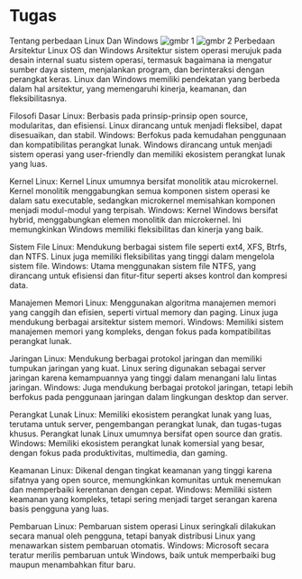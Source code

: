 # Tugas
Tentang perbedaan Linux Dan Windows
![gmbr 1](https://github.com/user-attachments/assets/e37ea4b1-9bd9-46cd-9ad4-08cdd1839e80)
![gmbr 2](https://github.com/user-attachments/assets/a68d4f77-aebd-4e53-8289-2274c4117f8a)
Perbedaan Arsitektur Linux OS dan Windows
Arsitektur sistem operasi merujuk pada desain internal suatu sistem operasi, termasuk bagaimana ia mengatur sumber daya sistem, menjalankan program, dan berinteraksi dengan perangkat keras. Linux dan Windows memiliki pendekatan yang berbeda dalam hal arsitektur, yang memengaruhi kinerja, keamanan, dan fleksibilitasnya.

Filosofi Dasar
Linux: Berbasis pada prinsip-prinsip open source, modularitas, dan efisiensi. Linux dirancang untuk menjadi fleksibel, dapat disesuaikan, dan stabil.
Windows: Berfokus pada kemudahan penggunaan dan kompatibilitas perangkat lunak. Windows dirancang untuk menjadi sistem operasi yang user-friendly dan memiliki ekosistem perangkat lunak yang luas.

Kernel
Linux: Kernel Linux umumnya bersifat monolitik atau microkernel. Kernel monolitik menggabungkan semua komponen sistem operasi ke dalam satu executable, sedangkan microkernel memisahkan komponen menjadi modul-modul yang terpisah.
Windows: Kernel Windows bersifat hybrid, menggabungkan elemen monolitik dan microkernel. Ini memungkinkan Windows memiliki fleksibilitas dan kinerja yang baik.

Sistem File
Linux: Mendukung berbagai sistem file seperti ext4, XFS, Btrfs, dan NTFS. Linux juga memiliki fleksibilitas yang tinggi dalam mengelola sistem file.
Windows: Utama menggunakan sistem file NTFS, yang dirancang untuk efisiensi dan fitur-fitur seperti akses kontrol dan kompresi data.

Manajemen Memori
Linux: Menggunakan algoritma manajemen memori yang canggih dan efisien, seperti virtual memory dan paging. Linux juga mendukung berbagai arsitektur sistem memori.
Windows: Memiliki sistem manajemen memori yang kompleks, dengan fokus pada kompatibilitas perangkat lunak.

Jaringan
Linux: Mendukung berbagai protokol jaringan dan memiliki tumpukan jaringan yang kuat. Linux sering digunakan sebagai server jaringan karena kemampuannya yang tinggi dalam menangani lalu lintas jaringan.
Windows: Juga mendukung berbagai protokol jaringan, tetapi lebih berfokus pada penggunaan jaringan dalam lingkungan desktop dan server.

Perangkat Lunak
Linux: Memiliki ekosistem perangkat lunak yang luas, terutama untuk server, pengembangan perangkat lunak, dan tugas-tugas khusus. Perangkat lunak Linux umumnya bersifat open source dan gratis.
Windows: Memiliki ekosistem perangkat lunak komersial yang besar, dengan fokus pada produktivitas, multimedia, dan gaming.

Keamanan
Linux: Dikenal dengan tingkat keamanan yang tinggi karena sifatnya yang open source, memungkinkan komunitas untuk menemukan dan memperbaiki kerentanan dengan cepat.
Windows: Memiliki sistem keamanan yang kompleks, tetapi sering menjadi target serangan karena basis pengguna yang luas.

Pembaruan
Linux: Pembaruan sistem operasi Linux seringkali dilakukan secara manual oleh pengguna, tetapi banyak distribusi Linux yang menawarkan sistem pembaruan otomatis.
Windows: Microsoft secara teratur merilis pembaruan untuk Windows, baik untuk memperbaiki bug maupun menambahkan fitur baru.

